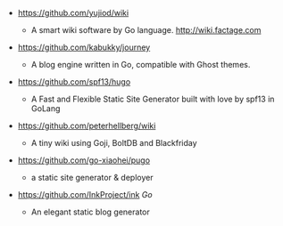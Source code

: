 - https://github.com/yujiod/wiki
  - A smart wiki software by Go language. http://wiki.factage.com
  
- https://github.com/kabukky/journey
  - A blog engine written in Go, compatible with Ghost themes. 

- https://github.com/spf13/hugo
  - A Fast and Flexible Static Site Generator built with love by spf13 in GoLang 
  
- https://github.com/peterhellberg/wiki
  - A tiny wiki using Goji, BoltDB and Blackfriday 

- https://github.com/go-xiaohei/pugo
  - a static site generator & deployer  
  
- https://github.com/InkProject/ink *Go*
  - An elegant static blog generator 
